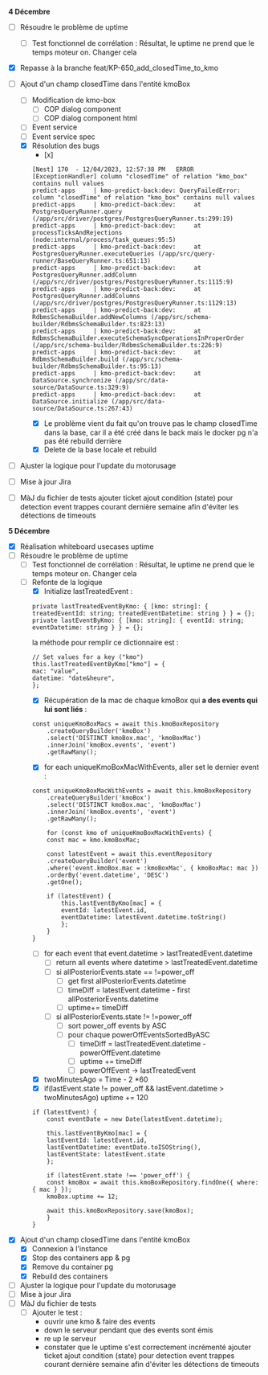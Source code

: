 **4 Décembre**
- [ ] Résoudre le problème de uptime 
    - [ ] Test fonctionnel de corrélation : Résultat, le uptime ne prend que le temps moteur on. Changer cela 
- [x] Repasse à la branche feat/KP-650_add_closedTime_to_kmo
- [ ] Ajout d'un champ closedTime dans l'entité kmoBox  
    - [ ] Modification de kmo-box
        - [ ] COP dialog component
        - [ ] COP dialog component html
    - [ ] Event service
    - [ ] Event service spec
    - [x] Résolution des bugs 
        - [x] 
        ```
        [Nest] 170  - 12/04/2023, 12:57:38 PM   ERROR [ExceptionHandler] column "closedTime" of relation "kmo_box" contains null values
        predict-apps     | kmo-predict-back:dev: QueryFailedError: column "closedTime" of relation "kmo_box" contains null values
        predict-apps     | kmo-predict-back:dev:     at PostgresQueryRunner.query (/app/src/driver/postgres/PostgresQueryRunner.ts:299:19)
        predict-apps     | kmo-predict-back:dev:     at processTicksAndRejections (node:internal/process/task_queues:95:5)
        predict-apps     | kmo-predict-back:dev:     at PostgresQueryRunner.executeQueries (/app/src/query-runner/BaseQueryRunner.ts:651:13)
        predict-apps     | kmo-predict-back:dev:     at PostgresQueryRunner.addColumn (/app/src/driver/postgres/PostgresQueryRunner.ts:1115:9)
        predict-apps     | kmo-predict-back:dev:     at PostgresQueryRunner.addColumns (/app/src/driver/postgres/PostgresQueryRunner.ts:1129:13)
        predict-apps     | kmo-predict-back:dev:     at RdbmsSchemaBuilder.addNewColumns (/app/src/schema-builder/RdbmsSchemaBuilder.ts:823:13)
        predict-apps     | kmo-predict-back:dev:     at RdbmsSchemaBuilder.executeSchemaSyncOperationsInProperOrder (/app/src/schema-builder/RdbmsSchemaBuilder.ts:226:9)
        predict-apps     | kmo-predict-back:dev:     at RdbmsSchemaBuilder.build (/app/src/schema-builder/RdbmsSchemaBuilder.ts:95:13)
        predict-apps     | kmo-predict-back:dev:     at DataSource.synchronize (/app/src/data-source/DataSource.ts:329:9)
        predict-apps     | kmo-predict-back:dev:     at DataSource.initialize (/app/src/data-source/DataSource.ts:267:43)
        ```
        - [x] Le problème vient du fait qu'on trouve pas le champ closedTime dans la base, car il a été créé dans le back mais le docker pg n'a pas été rebuild derrière
        - [x] Delete de la base locale et rebuild
- [ ] Ajuster la logique pour l'update du motorusage
- [ ] Mise à jour Jira
- [ ] MàJ du fichier de tests
ajouter ticket ajout condition (state) pour detection event trappes courant dernière semaine afin d'éviter les détections de timeouts


**5 Décembre**
- [x] Réalisation whiteboard usecases uptime 
- [ ] Résoudre le problème de uptime 
    - [ ] Test fonctionnel de corrélation : Résultat, le uptime ne prend que le temps moteur on. Changer cela 
    - [ ] Refonte de la logique
        - [x] Initialize lastTreatedEvent :
        ```
        private lastTreatedEventByKmo: { [kmo: string]: { treatedEventId: string; treatedEventDatetime: string } } = {};
        private lastEventByKmo: { [kmo: string]: { eventId: string; eventDatetime: string } } = {};
        ```
        la méthode pour remplir ce dictionnaire est : 
        ```
        // Set values for a key ("kmo")
        this.lastTreatedEventByKmo["kmo"] = {
        mac: "value",
        datetime: "date&heure",
        };
        ```
        - [x] Récupération de la mac de chaque kmoBox qui **a des events qui lui sont liés** : 
        ```
        const uniqueKmoBoxMacs = await this.kmoBoxRepository
            .createQueryBuilder('kmoBox')
            .select('DISTINCT kmoBox.mac', 'kmoBoxMac')
            .innerJoin('kmoBox.events', 'event')
            .getRawMany();
        ```
        - [x] for each uniqueKmoBoxMacWithEvents, aller set le dernier event : 
        ```
        const uniqueKmoBoxMacWithEvents = await this.kmoBoxRepository
            .createQueryBuilder('kmoBox')
            .select('DISTINCT kmoBox.mac', 'kmoBoxMac')
            .innerJoin('kmoBox.events', 'event')
            .getRawMany();

            for (const kmo of uniqueKmoBoxMacWithEvents) {
            const mac = kmo.kmoBoxMac;

            const latestEvent = await this.eventRepository
            .createQueryBuilder('event')
            .where('event.kmoBox.mac = :kmoBoxMac', { kmoBoxMac: mac })
            .orderBy('event.datetime', 'DESC')
            .getOne();

            if (latestEvent) {
                this.lastEventByKmo[mac] = {
                eventId: latestEvent.id,
                eventDatetime: latestEvent.datetime.toString()
                };
            }
        }
        ```
        - [ ] for each event that event.datetime > lastTreatedEvent.datetime 
            - [ ] return all events where datetime > lastTreatedEvent.datetime 
            - [ ] si allPosteriorEvents.state == !=power_off
                - [ ] get first allPosteriorEvents.datetime
                - [ ] timeDiff = latestEvent.datetime - first allPosteriorEvents.datetime
                - [ ] uptime+= timeDiff
            - [ ] si allPosteriorEvents.state != !=power_off
                - [ ] sort power_off events by ASC
                - [ ] pour chaque powerOffEventsSortedByASC
                    - [ ] timeDiff = lastTreatedEvent.datetime  - powerOffEvent.datetime
                    - [ ] uptime += timeDiff
                    - [ ] powerOffEvent -> lastTreatedEvent
        - [x] twoMinutesAgo = Time - 2 *60
        - [x] if(lastEvent.state != power_off && lastEvent.datetime > twoMinutesAgo) uptime += 120
        ```
        if (latestEvent) {
            const eventDate = new Date(latestEvent.datetime);

            this.lastEventByKmo[mac] = {
            lastEventId: latestEvent.id,
            lastEventDatetime: eventDate.toISOString(),
            lastEventState: latestEvent.state
            };

            if (latestEvent.state !== 'power_off') {
            const kmoBox = await this.kmoBoxRepository.findOne({ where: { mac } });
            kmoBox.uptime += 12; 

            await this.kmoBoxRepository.save(kmoBox);
            }
        }
        ```
- [x] Ajout d'un champ closedTime dans l'entité kmoBox  
    - [x] Connexion à l'instance
    - [x] Stop des containers app & pg
    - [x] Remove du container pg
    - [x] Rebuild des containers
- [ ] Ajuster la logique pour l'update du motorusage
- [ ] Mise à jour Jira
- [ ] MàJ du fichier de tests
    - [ ] Ajouter le test : 
        - ouvrir une kmo & faire des events
        - down le serveur pendant que des events sont émis
        - re up le serveur
        - constater que le uptime s'est correctement incrémenté
ajouter ticket ajout condition (state) pour detection event trappes courant dernière semaine afin d'éviter les détections de timeouts
